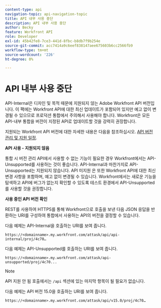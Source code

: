 ```yaml
---
content-type: api
navigation-topic: api-navigation-topic
title: API 내부 사용 중단
description: API 내부 사용 중단
author: Becky
feature: Workfront API
role: Developer
exl-id: 45b42fe8-7ce3-441d-8fbc-b8db7f9b254e
source-git-commit: acc7414a9c6eef838147aee675603b6cc2566fb9
workflow-type: tm+mt
source-wordcount: '226'
ht-degree: 0%

---
```


# API 내부 사용 중단

API-Internal은 디자인 및 목적 때문에 지원되지 않는 Adobe Workfront API 버전입니다. 이 팩에는 Workfront API에 대한 최신 업데이트가 포함되어 있지만 예고 없이 변경될 수 있으므로 프로덕션 통합에서 주의해서 사용해야 합니다. Workfront은 모든 API-내부 통합을 버전이 지정된 API로 업데이트할 것을 강력히 권장합니다.

지원되는 Workfront API 버전에 대한 자세한 내용은 다음을 참조하십시오. [API 버전 관리 및 지원 일정](../../wf-api/api/api-version-support-schedule.md).

**API 사용 - 지원되지 않음**

통합 시 버전 관리 API에서 사용할 수 없는 기능이 필요한 경우 Workfront에서는 API-Unsupported를 사용하는 것이 좋습니다. API-Internal과 마찬가지로 API-Unsupported는 지원되지 않습니다. API 미지원 은 또한 Workfront API에 대한 최신 변경 사항을 포함하며, 예고 없이 변경될 수 있습니다. Workfront에서는 새로운 기능을 탐색하고 API에 버그가 없는지 확인할 수 있도록 테스트 환경에서 API-Unsupported를 사용할 것을 권장합니다.

**사용 중인 API 버전 확인**

REST를 사용하여 HTTPS를 통해 Workfront으로 호출을 보낸 다음 JSON 응답을 반환하는 URI를 구성하여 통합에서 사용하는 API의 버전을 결정할 수 있습니다.

다음 예제는 API-Internal을 호출하는 URI를 보여 줍니다.

```
https://<domainname>.my.workfront.com/attask/api/api-internal/proj/4c70…
```

다음 예제는 API-Unsupported를 호출하는 URI를 보여 줍니다.

```
https://<domainname>.my.workfront.com/attask/api-unsupported/proj/4c70...
```

>[!NOTE]
>
>API 지원 안 됨 호출에서는 `/api` 섹션에 있는 마지막 항목이 될 필요가 없습니다.

다음 예제는 API 버전 15.0을 호출하는 URI를 보여 줍니다.

```
https://<domainname>.my.workfront.com/attask/api/v15.0/proj/4c70…
```
